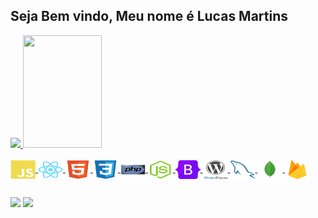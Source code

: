 ## Seja Bem vindo, Meu nome é Lucas Martins
<div>
  <a href="https://github.com/lucasmartins9413">
  <img height="180em" src="https://github-readme-stats.vercel.app/api?username=lucasmartins9413&show_icons=true&theme=dark&include_all_commits=true&count_private=true"/>
  <img height="180em" width="50%"  src="https://github-readme-stats.vercel.app/api/top-langs/?username=lucasmartins9413&layout=compact&langs_count=7&theme=dark"/>
</div>
<div style="display: inline_block"><br>
  <img align="center" alt="lucas-Js" height="30" width="40" src="https://raw.githubusercontent.com/devicons/devicon/master/icons/javascript/javascript-plain.svg">
  <img align="center" alt="lucas-React" height="30" width="40" src="https://raw.githubusercontent.com/devicons/devicon/master/icons/react/react-original.svg">
  <img align="center" alt="lucas-HTML" height="30" width="40" src="https://raw.githubusercontent.com/devicons/devicon/master/icons/html5/html5-original.svg">
  <img align="center" alt="lucas-CSS" height="30" width="40" src="https://raw.githubusercontent.com/devicons/devicon/master/icons/css3/css3-original.svg">
  <img align="center" alt="lucas-php" height="30" width="40" src="https://raw.githubusercontent.com/devicons/devicon/master/icons/php/php-original.svg">
  <img align="center" alt="lucas-node" height="30" width="40" src="https://raw.githubusercontent.com/devicons/devicon/master/icons/nodejs/nodejs-original.svg">
  <img align="center" alt="lucas-bootstrap" height="30" width="40" src="https://raw.githubusercontent.com/devicons/devicon/master/icons/bootstrap/bootstrap-original.svg">
  <img align="center" alt="lucas-wordpress" height="30" width="40" src="https://raw.githubusercontent.com/devicons/devicon/master/icons/wordpress/wordpress-original.svg">
  <img align="center" alt="lucas-mysql" height="30" width="40" src="https://raw.githubusercontent.com/devicons/devicon/master/icons/mysql/mysql-original.svg">
  <img align="center" alt="lucas-mongo" height="30" width="40" src="https://raw.githubusercontent.com/devicons/devicon/master/icons/mongodb/mongodb-original.svg">
  <img align="center" alt="lucas-mongo" height="30" width="40" src="https://raw.githubusercontent.com/devicons/devicon/master/icons/firebase/firebase-original.svg">
</div>
  
  
  
  ##
  
  
  
<div>
<a href = "mailto:lucasmartins9413@gmail.com"><img src="https://img.shields.io/badge/-Gmail-%23333?style=for-the-badge&logo=gmail&logoColor=white" target="_blank"></a>
  <a href="https://www.linkedin.com/in/lucas-nunes-3a9ab920a/" target="_blucaslank"><img src="https://img.shields.io/badge/-LinkedIn-%230077B5?style=for-the-badge&logo=linkedin&logoColor=white" target="_blank"></a> 
</div>
